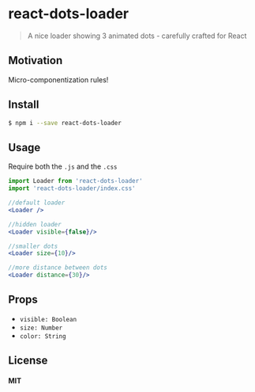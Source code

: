 # react-dots-loader

> A nice loader showing 3 animated dots - carefully crafted for React

## Motivation

Micro-componentization rules!

## Install

```sh
$ npm i --save react-dots-loader
```

## Usage

Require both the `.js` and the `.css`

```jsx
import Loader from 'react-dots-loader'
import 'react-dots-loader/index.css'

//default loader
<Loader />

//hidden loader
<Loader visible={false}/>

//smaller dots
<Loader size={10}/>

//more distance between dots
<Loader distance={30}/>
```

## Props

 * `visible: Boolean`
 * `size: Number`
 * `color: String`

## License

#### MIT

